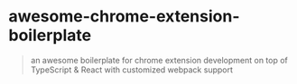 # awesome-chrome-extension-boilerplate

> an awesome boilerplate for chrome extension development on top of TypeScript & React with customized webpack support
